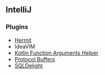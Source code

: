## IntelliJ

### Plugins
- [Hermit](https://plugins.jetbrains.com/plugin/16882-hermit)
- IdeaVIM
- [Kotlin Function Arguments Helper](https://plugins.jetbrains.com/plugin/14168-kotlin-function-arguments-helper)
- [Protocol Buffers](https://plugins.jetbrains.com/plugin/14004-protocol-buffers)
- [SQLDelight](https://plugins.jetbrains.com/plugin/8191-sqldelight)
